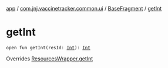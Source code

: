 [app](../../index.md) / [com.jnj.vaccinetracker.common.ui](../index.md) / [BaseFragment](index.md) / [getInt](./get-int.md)

# getInt

`open fun getInt(resId: `[`Int`](https://kotlinlang.org/api/latest/jvm/stdlib/kotlin/-int/index.html)`): `[`Int`](https://kotlinlang.org/api/latest/jvm/stdlib/kotlin/-int/index.html)

Overrides [ResourcesWrapper.getInt](../../com.jnj.vaccinetracker.common.di/-resources-wrapper/get-int.md)

